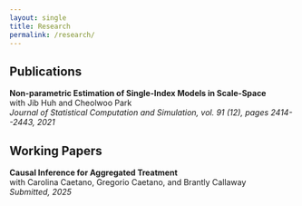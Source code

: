 ```yaml
---
layout: single
title: Research
permalink: /research/
---
```


## Publications

**Non-parametric Estimation of Single-Index Models in Scale-Space** <br /> with Jib Huh and Cheolwoo Park <br />
*Journal of Statistical Computation and Simulation, vol. 91 (12), pages 2414--2443, 2021* 

## Working Papers

**Causal Inference for Aggregated Treatment** <br /> with Carolina Caetano, Gregorio Caetano, and Brantly Callaway <br /> 
*Submitted, 2025*
